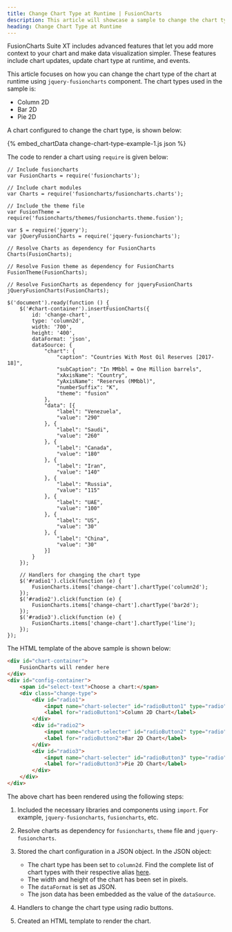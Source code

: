 ```yaml
---
title: Change Chart Type at Runtime | FusionCharts
description: This article will showcase a sample to change the chart type at runtime.
heading: Change Chart Type at Runtime
---
```


FusionCharts Suite XT includes advanced features that let you add more context to your chart and make data visualization simpler. These features include chart updates, update chart type at runtime, and events.

This article focuses on how you can change the chart type of the chart at runtime using `jquery-fusioncharts` component. The chart types used in the sample is:

* Column 2D
* Bar 2D
* Pie 2D

A chart configured to change the chart type, is shown below:

{% embed_chartData change-chart-type-example-1.js json %}

The code to render a chart using `require` is given below:

```
// Include fusioncharts
var FusionCharts = require('fusioncharts');

// Include chart modules
var Charts = require('fusioncharts/fusioncharts.charts');

// Include the theme file
var FusionTheme = require('fusioncharts/themes/fusioncharts.theme.fusion');

var $ = require('jquery');
var jQueryFusionCharts = require('jquery-fusioncharts');

// Resolve Charts as dependency for FusionCharts
Charts(FusionCharts); 

// Resolve Fusion theme as dependency for FusionCharts
FusionTheme(FusionCharts); 

// Resolve FusionCharts as dependency for jqueryFusionCharts
jQueryFusionCharts(FusionCharts); 

$('document').ready(function () {
    $('#chart-container').insertFusionCharts({
        id: 'change-chart',
        type: 'column2d',
        width: '700',
        height: '400',
        dataFormat: 'json',
        dataSource: {
            "chart": {
                "caption": "Countries With Most Oil Reserves [2017-18]",
                "subCaption": "In MMbbl = One Million barrels",
                "xAxisName": "Country",
                "yAxisName": "Reserves (MMbbl)",
                "numberSuffix": "K",
                "theme": "fusion"
            },
            "data": [{
                "label": "Venezuela",
                "value": "290"
            }, {
                "label": "Saudi",
                "value": "260"
            }, {
                "label": "Canada",
                "value": "180"
            }, {
                "label": "Iran",
                "value": "140"
            }, {
                "label": "Russia",
                "value": "115"
            }, {
                "label": "UAE",
                "value": "100"
            }, {
                "label": "US",
                "value": "30"
            }, {
                "label": "China",
                "value": "30"
            }]
        }
    });

    // Handlers for changing the chart type
    $('#radio1').click(function (e) {
        FusionCharts.items['change-chart'].chartType('column2d');
    });
    $('#radio2').click(function (e) {
        FusionCharts.items['change-chart'].chartType('bar2d');
    });
    $('#radio3').click(function (e) {
        FusionCharts.items['change-chart'].chartType('line');
    });
});
```

The HTML template of the above sample is shown below:

```HTML
<div id="chart-container">
    FusionCharts will render here
</div>
<div id="config-container">
    <span id="select-text">Choose a chart:</span>
    <div class="change-type">
        <div id="radio1">
            <input name="chart-selecter" id="radioButton1" type="radio" checked="checked"/>
            <label for="radioButton1">Column 2D Chart</label>
        </div>
        <div id="radio2">
            <input name="chart-selecter" id="radioButton2" type="radio"/>
            <label for="radioButton2">Bar 2D Chart</label>
        </div>
        <div id="radio3">
            <input name="chart-selecter" id="radioButton3" type="radio"/>
            <label for="radioButton3">Pie 2D Chart</label>
        </div>
    </div>
</div>
```

The above chart has been rendered using the following steps:

1. Included the necessary libraries and components using `import`. For example, `jquery-fusioncharts`, `fusioncharts`, etc.

2. Resolve charts as dependency for `fusioncharts`, `theme` file and `jquery-fusioncharts`. 

3. Stored the chart configuration in a JSON object. In the JSON object:
    * The chart type has been set to `column2d`. Find the complete list of chart types with their respective alias [here](https://www.fusioncharts.com/dev/chart-guide/list-of-charts).
    * The width and height of the chart has been set in pixels. 
    * The `dataFormat` is set as JSON.
    * The json data has been embedded as the value of the `dataSource`.

4. Handlers to change the chart type using radio buttons.

5. Created an HTML template to render the chart.